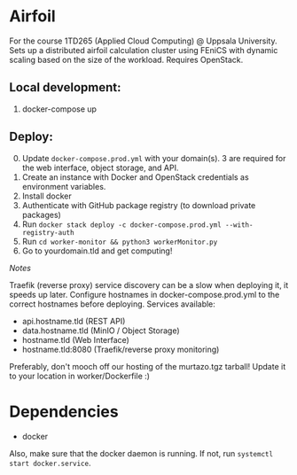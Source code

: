 # Airfoil

For the course 1TD265 (Applied Cloud Computing) @ Uppsala University. Sets up a distributed airfoil calculation cluster using FEniCS with dynamic scaling based on the size of the workload. Requires OpenStack.

## Local development:
1. docker-compose up

## Deploy:
0. Update `docker-compose.prod.yml` with your domain(s). 3 are required for the web interface, object storage, and API.
1. Create an instance with Docker and OpenStack credentials as environment variables.
2. Install docker
3. Authenticate with GitHub package registry (to download private packages)
4. Run `docker stack deploy -c docker-compose.prod.yml --with-registry-auth`
5. Run `cd worker-monitor && python3 workerMonitor.py`
6. Go to yourdomain.tld and get computing!

*Notes*

Traefik (reverse proxy) service discovery can be a slow when deploying it, it speeds up later. Configure hostnames in docker-compose.prod.yml to the correct hostnames before deploying. Services available:

* api.hostname.tld (REST API)
* data.hostname.tld (MinIO / Object Storage)
* hostname.tld (Web Interface)
* hostname.tld:8080 (Traefik/reverse proxy monitoring)

Preferably, don't mooch off our hosting of the murtazo.tgz tarball! Update it to your location in worker/Dockerfile :)

# Dependencies

- docker

Also, make sure that the docker daemon is running. If not, run `systemctl start docker.service`.

